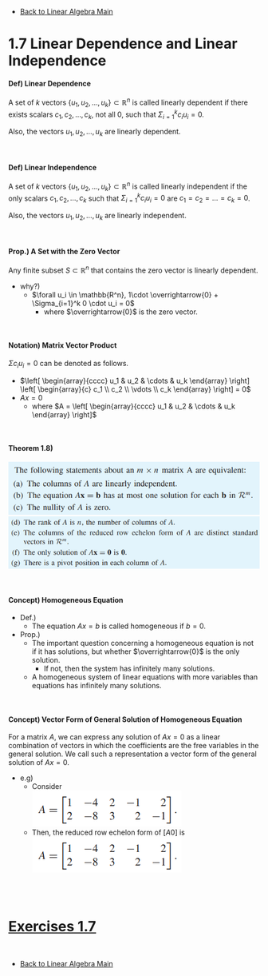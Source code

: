 * [Back to Linear Algebra Main](../../main.md)

# 1.7 Linear Dependence and Linear Independence

#### Def) Linear Dependence
A set of $k$ vectors $\lbrace u_1, u_2, \dots, u_k \rbrace \subset \mathbb{R}^n$ is called linearly dependent if there exists scalars $c_1, c_2, \dots, c_k$, not all 0, such that $\Sigma_{i=1}^k c_iu_i = 0$.

Also, the vectors $u_1, u_2, \dots, u_k$ are linearly dependent.

<br>

#### Def) Linear Independence
A set of $k$ vectors $\lbrace u_1, u_2, \dots, u_k \rbrace \subset \mathbb{R}^n$ is called linearly independent if the only scalars $c_1, c_2, \dots, c_k$ such that $\Sigma_{i=1}^k c_iu_i = 0$ are $c_1 = c_2 = \dots = c_k = 0$.

Also, the vectors $u_1, u_2, \dots, u_k$ are linearly independent.

<br>

#### Prop.) A Set with the Zero Vector
Any finite subset $S \subset \mathbb{R}^n$ that contains the zero vector is linearly dependent.
- why?)
  - $\forall u_i \in \mathbb{R^n}, 1\cdot \overrightarrow{0} + \Sigma_{i=1}^k 0 \cdot u_i = 0$
    - where $\overrightarrow{0}$ is the zero vector.

<br>

#### Notation) Matrix Vector Product
$\Sigma c_iu_i = 0$ can be denoted as follows.
- $`\left[ \begin{array}{cccc} u_1 & u_2 & \cdots & u_k \end{array} \right] \left[ \begin{array}{c} c_1 \\ c_2 \\ \vdots \\ c_k \end{array} \right] = 0`$
- $Ax = 0$
  - where $`A = \left[ \begin{array}{cccc} u_1 & u_2 & \cdots & u_k \end{array} \right]`$

<br>

#### Theorem 1.8)
![](images/001.png)   
![](images/002.png)   


<br>

#### Concept) Homogeneous Equation
- Def.)
  - The equation $Ax=b$ is called homogeneous if $b=0$.
- Prop.)
  - The important question concerning a homogeneous equation is not if it has solutions, but whether $\overrightarrow{0}$ is the only solution.
    - If not, then the system has infinitely many solutions.
  - A homogeneous system of linear equations with more variables than equations has infinitely many solutions.


<br>

#### Concept) Vector Form of General Solution of Homogeneous Equation
For a matrix $A$, we can express any solution of $Ax = 0$ as a linear combination of vectors in which the coefficients are the free variables in the general solution. We call such a representation a vector form of the general solution of $Ax = 0$.
- e.g)
  - Consider   
    ![](images/003.png)
  - Then, the reduced row echelon form of $`[A 0]`$ is   
    ![](images/003.png)


<br><br>

# [Exercises 1.7](./exercises.md)

<br>

* [Back to Linear Algebra Main](../../main.md)